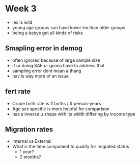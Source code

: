 # Week 3  

- lex is wild  
- young age groups can have lower lex than older groups  
- being a babys got all kinds of risks  

## Smapling error in demog  
- often ignored because of large sample size  
- if ur doing SAE ur gonna have to address that  
- sampling error dont mean a thang  
- nsv is way more of an issue  

## fert rate  
- Crude birth rate is # births / # person-years  
- Age sex specific is more helpful for comparison  
- has a inverse u shape with its width differing by income type  

## Migration rates  
- Internal vs External  
- What is the time component to qualify for migrated status  
    - 1 year?  
    - 3 months?  
